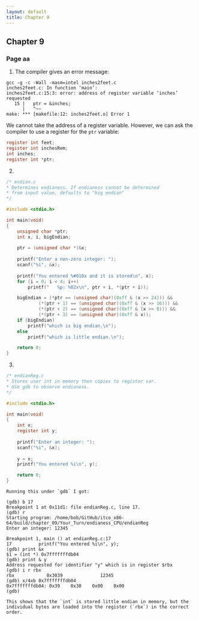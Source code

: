 ```yaml
---
layout: default
title: Chapter 9
---
```


## Chapter 9

### Page aa
1. The compiler gives an error message:
  ```
  gcc -g -c -Wall -masm=intel inches2feet.c
  inches2feet.c: In function ‘main’:
  inches2feet.c:15:3: error: address of register variable ‘inches’ requested
     15 |   ptr = &inches;
        |   ^~~
  make: *** [makefile:12: inches2feet.o] Error 1
  ```
  We cannot take the address of a register variable. However, we can ask the compiler to use a register for the `ptr` variable:
  ```c
  register int feet;
  register int inchesRem;
  int inches;
  register int *ptr;
  ```
2. 
  ```c
  /* endian.c
  * Determines endianess. If endianess cannot be determined
  * from input value, defaults to "big endian"
  */

  #include <stdio.h>

  int main(void)
  {
      unsigned char *ptr;
      int x, i, bigEndian;
    
      ptr = (unsigned char *)&x;
    
      printf("Enter a non-zero integer: ");
      scanf("%i", &x);
    
      printf("You entered %#010x and it is stored\n", x);
      for (i = 0; i < 4; i++)
          printf("   %p: %02x\n", ptr + i, *(ptr + i));

      bigEndian = (*ptr == (unsigned char)(0xff & (x >> 24))) &&
              (*(ptr + 1) == (unsigned char)(0xff & (x >> 16))) &&
              (*(ptr + 2) == (unsigned char)(0xff & (x >> 8))) &&
              (*(ptr + 3) == (unsigned char)(0xff & x));
      if (bigEndian)
          printf("which is big endian.\n");
      else
          printf("which is little endian.\n");

      return 0;
  }
  ```
3.
  ```c
  /* endianReg.c
  * Stores user int in memory then copies to register var.
  * Use gdb to observe endianess.
  */

  #include <stdio.h>

  int main(void)
  {
      int x;
      register int y;
    
      printf("Enter an integer: ");
      scanf("%i", &x);
    
      y = x;
      printf("You entered %i\n", y);

      return 0;
  }
  ```
    Running this under `gdb` I got:
  ```
  (gdb) b 17
  Breakpoint 1 at 0x11d1: file endianReg.c, line 17.
  (gdb) r
  Starting program: /home/bob/GitHub/itco_x86-64/build/chapter_09/Your_Turn/endianess_CPU/endianReg 
  Enter an integer: 12345

  Breakpoint 1, main () at endianReg.c:17
  17          printf("You entered %i\n", y);
  (gdb) print &x
  $1 = (int *) 0x7fffffffdb04
  (gdb) print & y
  Address requested for identifier "y" which is in register $rbx
  (gdb) i r rbx
  rbx            0x3039              12345
  (gdb) x/4xb 0x7fffffffdb04
  0x7fffffffdb04: 0x39    0x30    0x00    0x00
  (gdb)
  ```
    This shows that the `int` is stored little endian in memory, but the individual bytes are loaded into the register (`rbx`) in the correct order.
